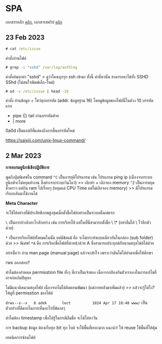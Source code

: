 # SPA
เอกสารหลัก [คลิก](https://github.com/TKishioru/KMITL/blob/main/Year2022_2/01076029%20SYSTEM%20PLATFORM%20ADMINISTRATION/An%20Introduction%20to%20UNIX.pdf), เอกสารสคริป [คลิก](https://github.com/TKishioru/KMITL/blob/main/Year2022_2/01076029%20SYSTEM%20PLATFORM%20ADMINISTRATION/An%20Introduction%20to%20Unix%20Shell%20Script.pdf)

## 23 Feb 2023
```cmd
# cat /etc/issue
```
คำสั่งอ่านไฟล์

```cmd
# grep -i "sshd" /var/log/authlog
```
คำสั่งค้นหาคำ "sshd"    > ดูว่าใคนบุกรุก ssh เข้ามา
ทั้งนี้ คำที่หานั้น สามารถหาได้ทั้ง SSHD SShd (ไม่สนใจพิมพ์เล็ก-ใหม่)

```cmd
# od -x /etc/issue | head -10
```
คำสั่ง อ่านข้อมูล + โชว์ทุกบรรทัด (addr. ข้อมูลฐาน 16) โดยดูข้อมูลของไฟล์นี้ในช่วง 10 บรรทัดแรก

* pipe (|) tail   อ่านบรรทัดท้าย
* | more

0a0d เป็นแอสกีที่แสดงถึงการขึ้นบรรทัดใหม่

https://saixiii.com/unix-linux-command/


## 2 Mar 2023

**การอบรมยูนิกซ์เชิงปฏิบัติการ**

พูดถึงปุ่มพิเศษใน commard
`^C` เป็นการยุติโปรแกรม เช่น โปรแกรม ping ip (เนื่องจากระบบยูนิกซ์จะไม่หยุดทำงาน ซึ่งต่างจากระบบวินโดว์) >> เลิกทำ + เลิกจอง memory
`^Z` เป็นการหยุดชั่วคราว แต่กิน ram ไปเรื่อยๆ (หยุดแค่ CPU Time แต่ไม่เลิกจอง memory) >> มีโปรแกรมเรียกกลับมาใช้งานได้

**Meta Character** 

จะใช้ได้อย่างที่มีประสิทธิภาพสูงสุดเมื่อตั้งชื่อไฟล์อย่างเป็นระบบตั้งแต่แรก

`\` เป็นการอ้างอิงอะไรสักอย่าง เช่น การเรียกใช้ แต่ในที่นี่สามารถตั้งชื่อ \\ \\* (อย่าลืมใส่ \ ไว้อีกตัวด้วย)

`*` เป็นการเรียกไฟล์ทั้งหมดในนั้น แต่มีข้อแม้ คือ จะไม่กระทำแบบเดียวกันในกล่อง (sub folder) ด้วย >> พิเศษ! `*A` คือ การเรียกชื่อไฟล์ที่นำหน้าด้วย A ซึ่งสามารถประยุกต์กับนามสกุลไฟล์ได้ด้วย

อย่าเชื่อว่า อ่าน man page (manual page) แล้วจะเข้าใจ เพราะว่ามันไม่ได้ทำมาเพื่อให้ศึกษา

rwx ออกสอบ?

ทำไมต้องกำหนด permisstion file ทั้งๆ ที่เราเป็นเจ้าของ เนื่องจากป้องกันตัวเราเองในการแก้ไขที่อาจก่อเกิดปัญหา

ไม่มีแนวคิดนามสกุลไฟล์ เนื่องจากไม่ได้คิดตอนพัฒนา (แต่ภายหลังมาเพิ่มแล้ว) >> แล้วจะรู้ได้ไง? ให้ดูที่ permisstion ของไฟล์

`drwx--x--x   6 adek       lect          1024 Apr 17 18:48 www/` เป็นตัวอย่างที่ดีมากในการเห็นอะไรที่พิดาลๆ

ทำไมต้อง timestamp เพื่อให้รู้ในกรณีลืมชื่อ จะได้ไล่หาวัน

การ backup ข้อมูล ต้องเก็บทุก bit ทุก ไบต์ จะใช้พื้นที่เยอะมาก แนะนำ! ให้ reuse ใช้พื้นที่ให้คุ้ม

เทคนิคการซ่อนไฟล์

